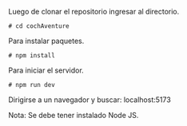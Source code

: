 Luego de clonar el repositorio ingresar al directorio. 

    # cd cochAventure 

Para instalar paquetes.

    # npm install

Para iniciar el servidor.

    # npm run dev

Dirigirse a un navegador y buscar: localhost:5173

Nota: Se debe tener instalado Node JS.